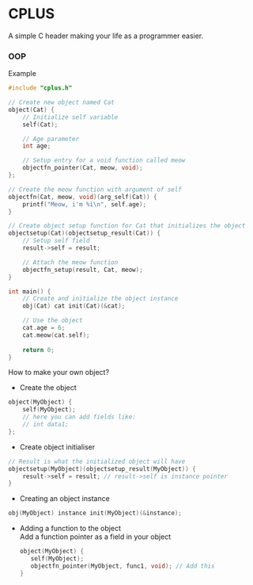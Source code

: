 # CPLUS
A simple C header making your life as a programmer easier.
### OOP
Example
```c
#include "cplus.h"

// Create new object named Cat
object(Cat) {
    // Initialize self variable
    self(Cat);

    // Age parameter
    int age;

    // Setup entry for a void function called meow
    objectfn_pointer(Cat, meow, void);
};

// Create the meow function with argument of self
objectfn(Cat, meow, void)(arg_self(Cat)) {
    printf("Meow, i'm %i\n", self.age);
}

// Create object setup function for Cat that initializes the object
objectsetup(Cat)(objectsetup_result(Cat)) {
    // Setup self field
    result->self = result;

    // Attach the meow function
    objectfn_setup(result, Cat, meow);
}

int main() {
    // Create and initialize the object instance
    obj(Cat) cat init(Cat)(&cat);

    // Use the object
    cat.age = 6;
    cat.meow(cat.self);
    
    return 0;
}
```

How to make your own object?

- Create the object
```c
object(MyObject) {
    self(MyObject);
    // here you can add fields like:
    // int data1;
};
```
- Create object initialiser
```c
// Result is what the initialized object will have
objectsetup(MyObject)(objectsetup_result(MyObject)) {
    result->self = result; // result->self is instance pointer
}
```
- Creating an object instance
```c
obj(MyObject) instance init(MyObject)(&instance);
```

- Adding a function to the object  
  Add a function pointer as a field in your object
     ```c
     object(MyObject) {
        self(MyObject);
        objectfn_pointer(MyObject, func1, void); // Add this
     }
     ```
